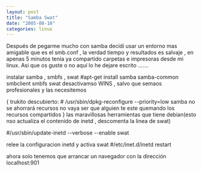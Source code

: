```yaml
---
layout: post
title: "Samba Swat"
date: "2005-08-10"
categories: linux
---
```


Después de pegarme mucho con samba decidí usar un entorno mas amigable que es el smb.conf , la verdad tiempo y resultados es salvaje , en apenas 5 minutos tenia ya compartido carpetas e impresoras desde mi linux. Asi que os guste o no aquí lo he dejare escrito .......

instalar samba , smbfs , swat #apt-get install samba samba-common smbclient smbfs swat desactivamso WINS , salvo que semaos profesionales y las necesitemos

{ trukito descubierto: # /usr/sbin/dpkg-reconfigure --priority=low samba no se ahorrará recursos no vaya ser que alguien te este quemando los recursos compartidos } las maravillosas herramientas que tiene debian(esto nso actualiza el contenido de inetd , descomenta la linea de swat)

#/usr/sbin/update-inetd --verbose --enable swat

relee la configuracion inetd y activa swat #/etc/inet.d/inetd restart

ahora solo tenemos que arrancar un navegador con la dirección localhost:901
